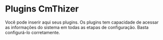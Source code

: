 # Plugins CmThizer
Você pode inserir aqui seus plugins. Os plugins tem capacidade de acessar as informações
do sistema em todas as etapas de configuração. Basta configurá-lo corretamente.